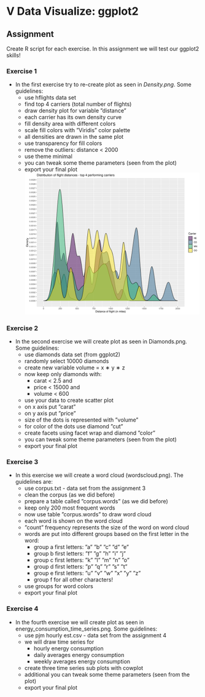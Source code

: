 # V Data Visualize: ggplot2

## Assignment
Create R script for each exercise. In this assignment we will test our ggplot2 skills!

### Exercise 1
* In the first exercise try to re-create plot as seen in *Density.png*. Some guidelines:
	* use hflights data set
	*  find top 4 carriers (total number of flights)
	* draw density plot for variable ”distance”
	* each carrier has its own density curve
	* fill density area with different colors
	* scale fill colors with ”Viridis” color palette
	* all densities are drawn in the same plot
	* use transparency for fill colors
	* remove the outliers: distance < 2000
	* use theme minimal
	* you can tweak some theme parameters (seen from the plot)
	* export your final plot
![plot](Density.png)

### Exercise 2
* In the second exercise we will create plot as seen in Diamonds.png. Some guidelines:
	* use diamonds data set (from ggplot2)
	* randomly select 10000 diamonds
	* create new variable volume = x ∗ y ∗ z
	* now keep only diamonds with:
		* carat < 2.5 and
		* price < 15000 and
		* volume < 600
	* use your data to create scatter plot
	* on x axis put ”carat”
	* on y axis put ”price”
	* size of the dots is represented with ”volume”
	* for color of the dots use diamond ”cut”
	* create facets using facet wrap and diamond ”color”
	* you can tweak some theme parameters (seen from the plot)
	* export your final plot

### Exercise 3
* In this exercise we will create a word cloud (wordscloud.png). The guidelines are:
	* use corpus.txt - data set from the assignment 3
	* clean the corpus (as we did before)
	* prepare a table called ”corpus.words” (as we did before)
	* keep only 200 most frequent words
	* now use table ”corpus.words” to draw word cloud
	* each word is shown on the word cloud
	* ”count” frequency represents the size of the word on word cloud
	* words are put into different groups based on the first letter in the word:
		* group a first letters: ”a” ”b” ”c” ”d” ”e”
		* group b first letters: ”f” ”g” ”h” ”i” ”j”
		* group c first letters: ”k” ”l” ”m” ”n” ”o”
		* group d first letters: ”p” ”q” ”r” ”s” ”t”
		* group e first letters: ”u” ”v” ”w” ”x” ”y” ”z”
		* group f for all other characters!
	* use groups for word colors
	* export your final plot

### Exercise 4
* In the fourth exercise we will create plot as seen in energy\_consumption\_time\_series.png. Some guidelines:
	* use pjm hourly est.csv - data set from the assignment 4
	* we will draw time series for
		* hourly energy consumption
		* daily averages energy consumption
		* weekly averages energy consumption
	* create three time series sub plots with cowplot
	* additional you can tweak some theme parameters (seen from the plot)
	* export your final plot
